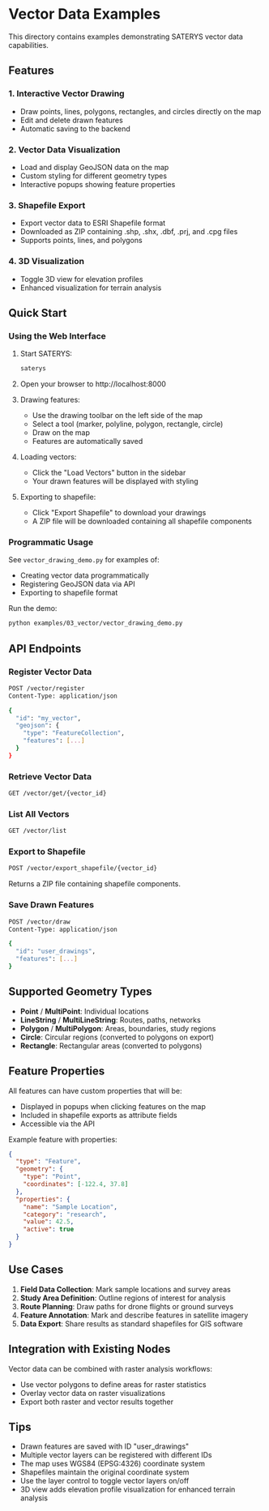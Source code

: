# Vector Data Examples

This directory contains examples demonstrating SATERYS vector data capabilities.

## Features

### 1. Interactive Vector Drawing
- Draw points, lines, polygons, rectangles, and circles directly on the map
- Edit and delete drawn features
- Automatic saving to the backend

### 2. Vector Data Visualization
- Load and display GeoJSON data on the map
- Custom styling for different geometry types
- Interactive popups showing feature properties

### 3. Shapefile Export
- Export vector data to ESRI Shapefile format
- Downloaded as ZIP containing .shp, .shx, .dbf, .prj, and .cpg files
- Supports points, lines, and polygons

### 4. 3D Visualization
- Toggle 3D view for elevation profiles
- Enhanced visualization for terrain analysis

## Quick Start

### Using the Web Interface

1. Start SATERYS:
   ```bash
   saterys
   ```

2. Open your browser to http://localhost:8000

3. Drawing features:
   - Use the drawing toolbar on the left side of the map
   - Select a tool (marker, polyline, polygon, rectangle, circle)
   - Draw on the map
   - Features are automatically saved

4. Loading vectors:
   - Click the "Load Vectors" button in the sidebar
   - Your drawn features will be displayed with styling

5. Exporting to shapefile:
   - Click "Export Shapefile" to download your drawings
   - A ZIP file will be downloaded containing all shapefile components

### Programmatic Usage

See `vector_drawing_demo.py` for examples of:
- Creating vector data programmatically
- Registering GeoJSON data via API
- Exporting to shapefile format

Run the demo:
```bash
python examples/03_vector/vector_drawing_demo.py
```

## API Endpoints

### Register Vector Data
```bash
POST /vector/register
Content-Type: application/json

{
  "id": "my_vector",
  "geojson": {
    "type": "FeatureCollection",
    "features": [...]
  }
}
```

### Retrieve Vector Data
```bash
GET /vector/get/{vector_id}
```

### List All Vectors
```bash
GET /vector/list
```

### Export to Shapefile
```bash
POST /vector/export_shapefile/{vector_id}
```
Returns a ZIP file containing shapefile components.

### Save Drawn Features
```bash
POST /vector/draw
Content-Type: application/json

{
  "id": "user_drawings",
  "features": [...]
}
```

## Supported Geometry Types

- **Point** / **MultiPoint**: Individual locations
- **LineString** / **MultiLineString**: Routes, paths, networks
- **Polygon** / **MultiPolygon**: Areas, boundaries, study regions
- **Circle**: Circular regions (converted to polygons on export)
- **Rectangle**: Rectangular areas (converted to polygons)

## Feature Properties

All features can have custom properties that will be:
- Displayed in popups when clicking features on the map
- Included in shapefile exports as attribute fields
- Accessible via the API

Example feature with properties:
```json
{
  "type": "Feature",
  "geometry": {
    "type": "Point",
    "coordinates": [-122.4, 37.8]
  },
  "properties": {
    "name": "Sample Location",
    "category": "research",
    "value": 42.5,
    "active": true
  }
}
```

## Use Cases

1. **Field Data Collection**: Mark sample locations and survey areas
2. **Study Area Definition**: Outline regions of interest for analysis
3. **Route Planning**: Draw paths for drone flights or ground surveys
4. **Feature Annotation**: Mark and describe features in satellite imagery
5. **Data Export**: Share results as standard shapefiles for GIS software

## Integration with Existing Nodes

Vector data can be combined with raster analysis workflows:
- Use vector polygons to define areas for raster statistics
- Overlay vector data on raster visualizations
- Export both raster and vector results together

## Tips

- Drawn features are saved with ID "user_drawings"
- Multiple vector layers can be registered with different IDs
- The map uses WGS84 (EPSG:4326) coordinate system
- Shapefiles maintain the original coordinate system
- Use the layer control to toggle vector layers on/off
- 3D view adds elevation profile visualization for enhanced terrain analysis
